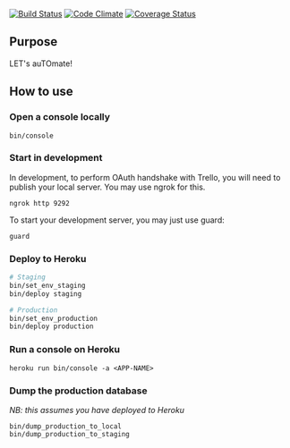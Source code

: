 

[![Build Status](https://travis-ci.org/rchampourlier/letto.svg?branch=master)](https://travis-ci.org/rchampourlier/letto)
[![Code Climate](https://codeclimate.com/repos/5659c9ee09af1e152f00d540/badges/d4a9abf44cad651805e5/gpa.svg)](https://codeclimate.com/repos/5659c9ee09af1e152f00d540/feed)
[![Coverage Status](https://coveralls.io/repos/github/rchampourlier/letto/badge.svg?branch=master)](https://coveralls.io/github/rchampourlier/letto?branch=master)

## Purpose

LET's auTOmate!

## How to use

### Open a console locally

```
bin/console
```

### Start in development

In development, to perform OAuth handshake with Trello, you will need
to publish your local server. You may use ngrok for this.

```
ngrok http 9292
```

To start your development server, you may just use guard:

```
guard
```

### Deploy to Heroku

```sh
# Staging
bin/set_env_staging
bin/deploy staging

# Production
bin/set_env_production
bin/deploy production
```

### Run a console on Heroku

```
heroku run bin/console -a <APP-NAME>
```

### Dump the production database

_NB: this assumes you have deployed to Heroku_

```
bin/dump_production_to_local
bin/dump_production_to_staging
```
